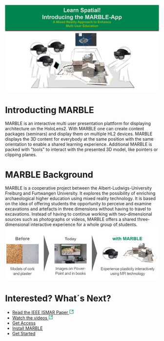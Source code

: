 <div style="text-align:center"><img src="images/pictures/opener_hd.png" width="1280" /></div>



<h1> Introducting MARBLE </h1> 
MARBLE is an interactive multi user presentation plattform for displaying architecture on the HoloLens2. With MARBLE one can create content packages (seminars) and display them on multiple HL2 devices. MARBLE displays the 3D content for everybody at the same position with the same orientation to enable a shared learning experience.
Additional MARBLE is packed with "tools" to interact with the presented 3D model, like pointers or clipping planes.

<h1> MARBLE Background </h1>
MARBLE is a cooperative project between the Albert-Ludwigs-University Freiburg and Furtwangen University. It explores the possibility of enriching archaeological higher education using mixed reality technology. It is based on the idea of offering students the opportunity to perceive and examine excavations and artefacts in three dimensions without having to travel to excavations.
Instead of having to continue working with two-dimensional sources such as photographs or videos, MARBLE offers a shared three-dimensional interactive experience for a whole group of students.

<div style="text-align:center"><img src="images/pictures/prob_sol.png" width="640" /></div>

<h1> Interested? What´s Next?</h1>

* [Read the IEEE ISMAR Paper <img src="images/icons/extlink.png" width="15" />](https://ieeexplore.ieee.org/document/9974285)
* [Watch the videos <img src="images/icons/extlink.png" width="15" />](https://www.youtube.com/playlist?list=PLnLsJCpSmHCUUHcXpfS0quV_wdfkYei4v)
* [Get Access](mailto:marc-alexander.lohfink@hfu.eu)
* [Install MARBLE](Install-&-Setup)
* [Get Started](Getting-Started)